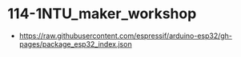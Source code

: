 # 114-1NTU_maker_workshop
- https://raw.githubusercontent.com/espressif/arduino-esp32/gh-pages/package_esp32_index.json